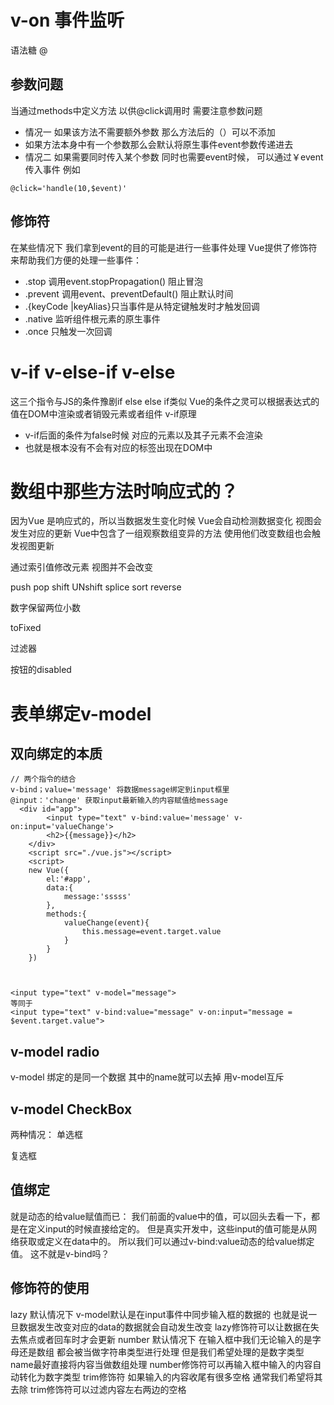 # v-on 事件监听

语法糖 @

## 参数问题

当通过methods中定义方法 以供@click调用时 需要注意参数问题

- 情况一 如果该方法不需要额外参数 那么方法后的（）可以不添加
- 如果方法本身中有一个参数那么会默认将原生事件event参数传递进去
- 情况二 如果需要同时传入某个参数 同时也需要event时候， 可以通过￥event传入事件 例如

```
@click='handle(10,$event)'
```

## 修饰符

在某些情况下 我们拿到event的目的可能是进行一些事件处理
Vue提供了修饰符来帮助我们方便的处理一些事件：

- .stop 调用event.stopPropagation() 阻止冒泡
- .prevent 调用event、preventDefault() 阻止默认时间
- .{keyCode |keyAlias}只当事件是从特定键触发时才触发回调
- .native 监听组件根元素的原生事件
- .once 只触发一次回调

# v-if v-else-if v-else 

这三个指令与JS的条件豫剧if else  else if类似
Vue的条件之灵可以根据表达式的值在DOM中渲染或者销毁元素或者组件
v-if原理

- v-if后面的条件为false时候 对应的元素以及其子元素不会渲染
- 也就是根本没有不会有对应的标签出现在DOM中

# 数组中那些方法时响应式的？

因为Vue 是响应式的，所以当数据发生变化时候 Vue会自动检测数据变化 视图会发生对应的更新 Vue中包含了一组观察数组变异的方法 使用他们改变数组也会触发视图更新

通过索引值修改元素 视图并不会改变

push
pop
shift
UNshift
splice
sort
reverse





数字保留两位小数

toFixed 



过滤器



按钮的disabled


# 表单绑定v-model
## 双向绑定的本质
~~~
// 两个指令的结合
v-bind；value='message' 将数据message绑定到input框里
@input：'change' 获取input最新输入的内容赋值给message
  <div id="app">
        <input type="text" v-bind:value='message' v-on:input='valueChange'>
        <h2>{{message}}</h2>
    </div>
    <script src="./vue.js"></script>
    <script>
    new Vue({
        el:'#app',
        data:{
            message:'sssss'
        },
        methods:{
            valueChange(event){
                this.message=event.target.value
            }
        }
    })
    

    
<input type="text" v-model="message">
等同于
<input type="text" v-bind:value="message" v-on:input="message = $event.target.value">

~~~

## v-model radio 
v-model 绑定的是同一个数据 其中的name就可以去掉 用v-model互斥


## v-model CheckBox
两种情况：
单选框


复选框

## 值绑定
就是动态的给value赋值而已：
我们前面的value中的值，可以回头去看一下，都是在定义input的时候直接给定的。
但是真实开发中，这些input的值可能是从网络获取或定义在data中的。
所以我们可以通过v-bind:value动态的给value绑定值。
这不就是v-bind吗？
## 修饰符的使用
lazy 
默认情况下 v-model默认是在input事件中同步输入框的数据的
也就是说一旦数据发生改变对应的data的数据就会自动发生改变
lazy修饰符可以让数据在失去焦点或者回车时才会更新
number
默认情况下 在输入框中我们无论输入的是字母还是数组 都会被当做字符串类型进行处理
但是我们希望处理的是数字类型 name最好直接将内容当做数组处理
number修饰符可以再输入框中输入的内容自动转化为数字类型
trim修饰符
如果输入的内容收尾有很多空格 通常我们希望将其去除
trim修饰符可以过滤内容左右两边的空格